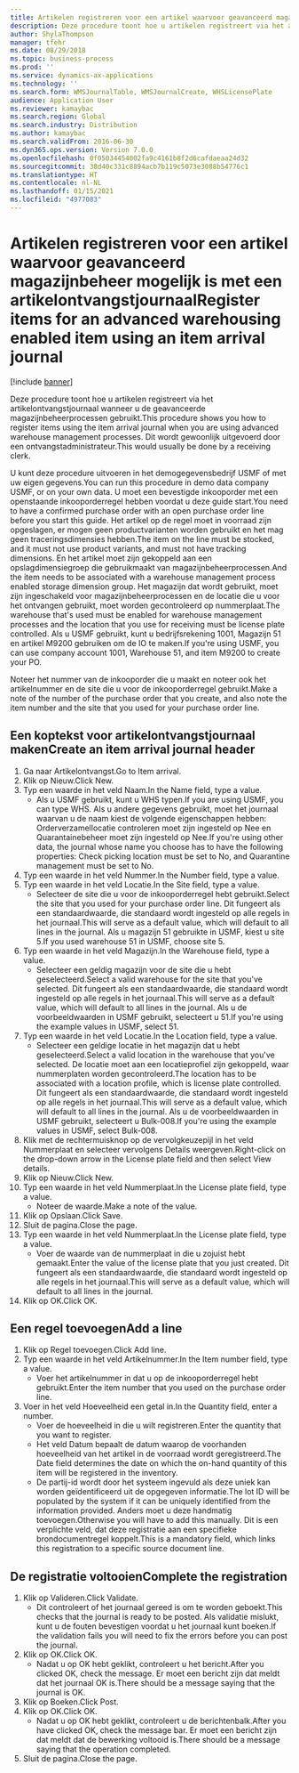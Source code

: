 ```yaml
---
title: Artikelen registreren voor een artikel waarvoor geavanceerd magazijnbeheer mogelijk is met een artikelontvangstjournaal
description: Deze procedure toont hoe u artikelen registreert via het artikelontvangstjournaal wanneer u de geavanceerde magazijnbeheerprocessen gebruikt.
author: ShylaThompson
manager: tfehr
ms.date: 08/29/2018
ms.topic: business-process
ms.prod: ''
ms.service: dynamics-ax-applications
ms.technology: ''
ms.search.form: WMSJournalTable, WMSJournalCreate, WHSLicensePlate
audience: Application User
ms.reviewer: kamaybac
ms.search.region: Global
ms.search.industry: Distribution
ms.author: kamaybac
ms.search.validFrom: 2016-06-30
ms.dyn365.ops.version: Version 7.0.0
ms.openlocfilehash: 0f05034454002fa9c4161b8f2d6cafdaeaa24d32
ms.sourcegitcommit: 38d40c331c8894acb7b119c5073e3088b54776c1
ms.translationtype: HT
ms.contentlocale: nl-NL
ms.lasthandoff: 01/15/2021
ms.locfileid: "4977083"
---
```

# <a name="register-items-for-an-advanced-warehousing-enabled-item-using-an-item-arrival-journal"></a><span data-ttu-id="84580-103">Artikelen registreren voor een artikel waarvoor geavanceerd magazijnbeheer mogelijk is met een artikelontvangstjournaal</span><span class="sxs-lookup"><span data-stu-id="84580-103">Register items for an advanced warehousing enabled item using an item arrival journal</span></span>

[!include [banner](../../includes/banner.md)]

<span data-ttu-id="84580-104">Deze procedure toont hoe u artikelen registreert via het artikelontvangstjournaal wanneer u de geavanceerde magazijnbeheerprocessen gebruikt.</span><span class="sxs-lookup"><span data-stu-id="84580-104">This procedure shows you how to register items using the item arrival journal when you are using advanced warehouse management processes.</span></span> <span data-ttu-id="84580-105">Dit wordt gewoonlijk uitgevoerd door een ontvangstadministrateur.</span><span class="sxs-lookup"><span data-stu-id="84580-105">This would usually be done by a receiving clerk.</span></span> 

<span data-ttu-id="84580-106">U kunt deze procedure uitvoeren in het demogegevensbedrijf USMF of met uw eigen gegevens.</span><span class="sxs-lookup"><span data-stu-id="84580-106">You can run this procedure in demo data company USMF, or on your own data.</span></span> <span data-ttu-id="84580-107">U moet een bevestigde inkooporder met een openstaande inkooporderregel hebben voordat u deze guide start.</span><span class="sxs-lookup"><span data-stu-id="84580-107">You need to have a confirmed purchase order with an open purchase order line before you start this guide.</span></span> <span data-ttu-id="84580-108">Het artikel op de regel moet in voorraad zijn opgeslagen, er mogen geen productvarianten worden gebruikt en het mag geen traceringsdimensies hebben.</span><span class="sxs-lookup"><span data-stu-id="84580-108">The item on the line must be stocked, and it must not use product variants, and must not have tracking dimensions.</span></span> <span data-ttu-id="84580-109">En het artikel moet zijn gekoppeld aan een opslagdimensiegroep die gebruikmaakt van magazijnbeheerprocessen.</span><span class="sxs-lookup"><span data-stu-id="84580-109">And the item needs to be associated with a warehouse management process enabled storage dimension group.</span></span> <span data-ttu-id="84580-110">Het magazijn dat wordt gebruikt, moet zijn ingeschakeld voor magazijnbeheerprocessen en de locatie die u voor het ontvangen gebruikt, moet worden gecontroleerd op nummerplaat.</span><span class="sxs-lookup"><span data-stu-id="84580-110">The warehouse that's used must be enabled for warehouse management processes and the location that you use for receiving must be license plate controlled.</span></span> <span data-ttu-id="84580-111">Als u USMF gebruikt, kunt u bedrijfsrekening 1001, Magazijn 51 en artikel M9200 gebruiken om de IO te maken.</span><span class="sxs-lookup"><span data-stu-id="84580-111">If you're using USMF, you can use company account 1001, Warehouse 51, and item M9200 to create your PO.</span></span> 

<span data-ttu-id="84580-112">Noteer het nummer van de inkooporder die u maakt en noteer ook het artikelnummer en de site die u voor de inkooporderregel gebruikt.</span><span class="sxs-lookup"><span data-stu-id="84580-112">Make a note of the number of the purchase order that you create, and also note the item number and the site that you used for your purchase order line.</span></span>


## <a name="create-an-item-arrival-journal-header"></a><span data-ttu-id="84580-113">Een koptekst voor artikelontvangstjournaal maken</span><span class="sxs-lookup"><span data-stu-id="84580-113">Create an item arrival journal header</span></span>
1. <span data-ttu-id="84580-114">Ga naar Artikelontvangst.</span><span class="sxs-lookup"><span data-stu-id="84580-114">Go to Item arrival.</span></span>
2. <span data-ttu-id="84580-115">Klik op Nieuw.</span><span class="sxs-lookup"><span data-stu-id="84580-115">Click New.</span></span>
3. <span data-ttu-id="84580-116">Typ een waarde in het veld Naam.</span><span class="sxs-lookup"><span data-stu-id="84580-116">In the Name field, type a value.</span></span>
    * <span data-ttu-id="84580-117">Als u USMF gebruikt, kunt u WHS typen.</span><span class="sxs-lookup"><span data-stu-id="84580-117">If you are using USMF, you can type WHS.</span></span> <span data-ttu-id="84580-118">Als u andere gegevens gebruikt, moet het journaal waarvan u de naam kiest de volgende eigenschappen hebben: Orderverzamellocatie controleren moet zijn ingesteld op Nee en Quarantainebeheer moet zijn ingesteld op Nee.</span><span class="sxs-lookup"><span data-stu-id="84580-118">If you're using other data, the journal whose name you choose has to have the following properties: Check picking location must be set to No, and Quarantine management must be set to No.</span></span>  
4. <span data-ttu-id="84580-119">Typ een waarde in het veld Nummer.</span><span class="sxs-lookup"><span data-stu-id="84580-119">In the Number field, type a value.</span></span>
5. <span data-ttu-id="84580-120">Typ een waarde in het veld Locatie.</span><span class="sxs-lookup"><span data-stu-id="84580-120">In the Site field, type a value.</span></span>
    * <span data-ttu-id="84580-121">Selecteer de site die u voor de inkooporderregel hebt gebruikt.</span><span class="sxs-lookup"><span data-stu-id="84580-121">Select the site that you used for your purchase order line.</span></span> <span data-ttu-id="84580-122">Dit fungeert als een standaardwaarde, die standaard wordt ingesteld op alle regels in het journaal.</span><span class="sxs-lookup"><span data-stu-id="84580-122">This will serve as a default value, which will default to all lines in the journal.</span></span> <span data-ttu-id="84580-123">Als u magazijn 51 gebruikte in USMF, kiest u site 5.</span><span class="sxs-lookup"><span data-stu-id="84580-123">If you used warehouse 51 in USMF, choose site 5.</span></span>  
6. <span data-ttu-id="84580-124">Typ een waarde in het veld Magazijn.</span><span class="sxs-lookup"><span data-stu-id="84580-124">In the Warehouse field, type a value.</span></span>
    * <span data-ttu-id="84580-125">Selecteer een geldig magazijn voor de site die u hebt geselecteerd.</span><span class="sxs-lookup"><span data-stu-id="84580-125">Select a valid warehouse for the site that you've selected.</span></span> <span data-ttu-id="84580-126">Dit fungeert als een standaardwaarde, die standaard wordt ingesteld op alle regels in het journaal.</span><span class="sxs-lookup"><span data-stu-id="84580-126">This will serve as a default value, which will default to all lines in the journal.</span></span> <span data-ttu-id="84580-127">Als u de voorbeeldwaarden in USMF gebruikt, selecteert u 51.</span><span class="sxs-lookup"><span data-stu-id="84580-127">If you're using the example values in USMF, select 51.</span></span>  
7. <span data-ttu-id="84580-128">Typ een waarde in het veld Locatie.</span><span class="sxs-lookup"><span data-stu-id="84580-128">In the Location field, type a value.</span></span>
    * <span data-ttu-id="84580-129">Selecteer een geldige locatie in het magazijn dat u hebt geselecteerd.</span><span class="sxs-lookup"><span data-stu-id="84580-129">Select a valid location in the warehouse that you've selected.</span></span> <span data-ttu-id="84580-130">De locatie moet aan een locatieprofiel zijn gekoppeld, waar nummerplaten worden gecontroleerd.</span><span class="sxs-lookup"><span data-stu-id="84580-130">The location has to be associated with a location profile, which is license plate controlled.</span></span> <span data-ttu-id="84580-131">Dit fungeert als een standaardwaarde, die standaard wordt ingesteld op alle regels in het journaal.</span><span class="sxs-lookup"><span data-stu-id="84580-131">This will serve as a default value, which will default to all lines in the journal.</span></span> <span data-ttu-id="84580-132">Als u de voorbeeldwaarden in USMF gebruikt, selecteert u Bulk-008.</span><span class="sxs-lookup"><span data-stu-id="84580-132">If you're using the example values in USMF, select Bulk-008.</span></span>  
8. <span data-ttu-id="84580-133">Klik met de rechtermuisknop op de vervolgkeuzepijl in het veld Nummerplaat en selecteer vervolgens Details weergeven.</span><span class="sxs-lookup"><span data-stu-id="84580-133">Right-click on the drop-down arrow in the License plate field and then select View details.</span></span>
9. <span data-ttu-id="84580-134">Klik op Nieuw.</span><span class="sxs-lookup"><span data-stu-id="84580-134">Click New.</span></span>
10. <span data-ttu-id="84580-135">Typ een waarde in het veld Nummerplaat.</span><span class="sxs-lookup"><span data-stu-id="84580-135">In the License plate field, type a value.</span></span>
    * <span data-ttu-id="84580-136">Noteer de waarde.</span><span class="sxs-lookup"><span data-stu-id="84580-136">Make a note of the value.</span></span>  
11. <span data-ttu-id="84580-137">Klik op Opslaan.</span><span class="sxs-lookup"><span data-stu-id="84580-137">Click Save.</span></span>
12. <span data-ttu-id="84580-138">Sluit de pagina.</span><span class="sxs-lookup"><span data-stu-id="84580-138">Close the page.</span></span>
13. <span data-ttu-id="84580-139">Typ een waarde in het veld Nummerplaat.</span><span class="sxs-lookup"><span data-stu-id="84580-139">In the License plate field, type a value.</span></span>
    * <span data-ttu-id="84580-140">Voer de waarde van de nummerplaat in die u zojuist hebt gemaakt.</span><span class="sxs-lookup"><span data-stu-id="84580-140">Enter the value of the license plate that you just created.</span></span> <span data-ttu-id="84580-141">Dit fungeert als een standaardwaarde, die standaard wordt ingesteld op alle regels in het journaal.</span><span class="sxs-lookup"><span data-stu-id="84580-141">This will serve as a default value, which will default to all lines in the journal.</span></span>  
14. <span data-ttu-id="84580-142">Klik op OK.</span><span class="sxs-lookup"><span data-stu-id="84580-142">Click OK.</span></span>

## <a name="add-a-line"></a><span data-ttu-id="84580-143">Een regel toevoegen</span><span class="sxs-lookup"><span data-stu-id="84580-143">Add a line</span></span>
1. <span data-ttu-id="84580-144">Klik op Regel toevoegen.</span><span class="sxs-lookup"><span data-stu-id="84580-144">Click Add line.</span></span>
2. <span data-ttu-id="84580-145">Typ een waarde in het veld Artikelnummer.</span><span class="sxs-lookup"><span data-stu-id="84580-145">In the Item number field, type a value.</span></span>
    * <span data-ttu-id="84580-146">Voer het artikelnummer in dat u op de inkooporderregel hebt gebruikt.</span><span class="sxs-lookup"><span data-stu-id="84580-146">Enter the item number that you used on the purchase order line.</span></span>  
3. <span data-ttu-id="84580-147">Voer in het veld Hoeveelheid een getal in.</span><span class="sxs-lookup"><span data-stu-id="84580-147">In the Quantity field, enter a number.</span></span>
    * <span data-ttu-id="84580-148">Voer de hoeveelheid in die u wilt registreren.</span><span class="sxs-lookup"><span data-stu-id="84580-148">Enter the quantity that you want to register.</span></span>  
    * <span data-ttu-id="84580-149">Het veld Datum bepaalt de datum waarop de voorhanden hoeveelheid van het artikel in de voorraad wordt geregistreerd.</span><span class="sxs-lookup"><span data-stu-id="84580-149">The Date field determines the date on which the on-hand quantity of this item will be registered in the inventory.</span></span>  
    * <span data-ttu-id="84580-150">De partij-id wordt door het systeem ingevuld als deze uniek kan worden geïdentificeerd uit de opgegeven informatie.</span><span class="sxs-lookup"><span data-stu-id="84580-150">The lot ID will be populated by the system if it can be uniquely identified from the information provided.</span></span> <span data-ttu-id="84580-151">Anders moet u deze handmatig toevoegen.</span><span class="sxs-lookup"><span data-stu-id="84580-151">Otherwise you will have to add this manually.</span></span> <span data-ttu-id="84580-152">Dit is een verplichte veld, dat deze registratie aan een specifieke brondocumentregel koppelt.</span><span class="sxs-lookup"><span data-stu-id="84580-152">This is a mandatory field, which links this registration to a specific source document line.</span></span>  

## <a name="complete-the-registration"></a><span data-ttu-id="84580-153">De registratie voltooien</span><span class="sxs-lookup"><span data-stu-id="84580-153">Complete the registration</span></span>
1. <span data-ttu-id="84580-154">Klik op Valideren.</span><span class="sxs-lookup"><span data-stu-id="84580-154">Click Validate.</span></span>
    * <span data-ttu-id="84580-155">Dit controleert of het journaal gereed is om te worden geboekt.</span><span class="sxs-lookup"><span data-stu-id="84580-155">This checks that the journal is ready to be posted.</span></span> <span data-ttu-id="84580-156">Als validatie mislukt, kunt u de fouten bevestigen voordat u het journaal kunt boeken.</span><span class="sxs-lookup"><span data-stu-id="84580-156">If the validation fails you will need to fix the errors before you can post the journal.</span></span>  
2. <span data-ttu-id="84580-157">Klik op OK.</span><span class="sxs-lookup"><span data-stu-id="84580-157">Click OK.</span></span>
    * <span data-ttu-id="84580-158">Nadat u op OK hebt geklikt, controleert u het bericht.</span><span class="sxs-lookup"><span data-stu-id="84580-158">After you clicked OK, check the message.</span></span> <span data-ttu-id="84580-159">Er moet een bericht zijn dat meldt dat het journaal OK is.</span><span class="sxs-lookup"><span data-stu-id="84580-159">There should be a message saying that the journal is OK.</span></span>  
3. <span data-ttu-id="84580-160">Klik op Boeken.</span><span class="sxs-lookup"><span data-stu-id="84580-160">Click Post.</span></span>
4. <span data-ttu-id="84580-161">Klik op OK.</span><span class="sxs-lookup"><span data-stu-id="84580-161">Click OK.</span></span>
    * <span data-ttu-id="84580-162">Nadat u op OK hebt geklikt, controleert u de berichtenbalk.</span><span class="sxs-lookup"><span data-stu-id="84580-162">After you have clicked OK, check the message bar.</span></span> <span data-ttu-id="84580-163">Er moet een bericht zijn dat meldt dat de bewerking voltooid is.</span><span class="sxs-lookup"><span data-stu-id="84580-163">There should be a message saying that the operation completed.</span></span>  
5. <span data-ttu-id="84580-164">Sluit de pagina.</span><span class="sxs-lookup"><span data-stu-id="84580-164">Close the page.</span></span>

